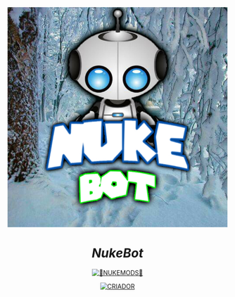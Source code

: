 <div align="center">
<img src="https://raw.githubusercontent.com/1Gustavo/nkv9/main/sticker/dnsnew.webp" alt="HisokaBot" width="500" />

# _**NukeBot**_
<p align="center">

<a href="#"><img title="🤡NUKEMODS🤡" src="https://img.shields.io/badge/BOT NKV6-green?colorA=%23ff0000&colorB=%23017e40&style=for-the-badge"></a>
</p>
<p align="center">
<a href="https://github.com/1Gustavo"><img title="CRIADOR" src="https://img.shields.io/badge/AUTHOR-NUKEMODS-orange.svg?style=for-the-badge&logo=github"></a>
